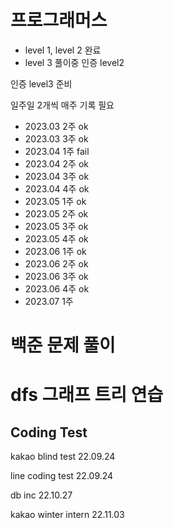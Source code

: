 # 프로그래머스
- level 1, level 2 완료
- level 3 풀이중
인증 level2

인증 level3 준비

일주일 2개씩 매주 기록 필요
- 2023.03 2주 ok
- 2023.03 3주 ok
- 2023.04 1주 fail
- 2023.04 2주 ok
- 2023.04 3주 ok
- 2023.04 4주 ok
- 2023.05 1주 ok
- 2023.05 2주 ok
- 2023.05 3주 ok
- 2023.05 4주 ok
- 2023.06 1주 ok
- 2023.06 2주 ok
- 2023.06 3주 ok
- 2023.06 4주 ok
- 2023.07 1주

# 백준 문제 풀이

# dfs 그래프 트리 연습

## Coding Test

kakao blind test 22.09.24
  
line coding test 22.09.24
  
db inc           22.10.27
  
kakao winter intern 22.11.03
